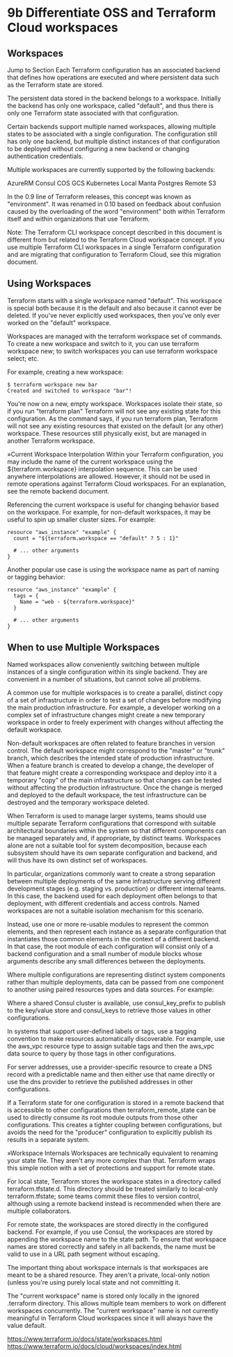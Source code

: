 # 9b Differentiate OSS and Terraform Cloud workspaces

## Workspaces

Jump to Section
Each Terraform configuration has an associated backend that defines how operations are executed and where persistent data such as the Terraform state are stored.

The persistent data stored in the backend belongs to a workspace. Initially the backend has only one workspace, called "default", and thus there is only one Terraform state associated with that configuration.

Certain backends support multiple named workspaces, allowing multiple states to be associated with a single configuration. The configuration still has only one backend, but multiple distinct instances of that configuration to be deployed without configuring a new backend or changing authentication credentials.

Multiple workspaces are currently supported by the following backends:

AzureRM
Consul
COS
GCS
Kubernetes
Local
Manta
Postgres
Remote
S3

In the 0.9 line of Terraform releases, this concept was known as "environment". It was renamed in 0.10 based on feedback about confusion caused by the overloading of the word "environment" both within Terraform itself and within organizations that use Terraform.

Note: The Terraform CLI workspace concept described in this document is different from but related to the Terraform Cloud workspace concept. If you use multiple Terraform CLI workspaces in a single Terraform configuration and are migrating that configuration to Terraform Cloud, see this migration document.

## Using Workspaces

Terraform starts with a single workspace named "default". This workspace is special both because it is the default and also because it cannot ever be deleted. If you've never explicitly used workspaces, then you've only ever worked on the "default" workspace.

Workspaces are managed with the terraform workspace set of commands. To create a new workspace and switch to it, you can use terraform workspace new; to switch workspaces you can use terraform workspace select; etc.

For example, creating a new workspace:

```
$ terraform workspace new bar
Created and switched to workspace "bar"!
```

You're now on a new, empty workspace. Workspaces isolate their state,
so if you run "terraform plan" Terraform will not see any existing state
for this configuration.
As the command says, if you run terraform plan, Terraform will not see any existing resources that existed on the default (or any other) workspace. These resources still physically exist, but are managed in another Terraform workspace.

»Current Workspace Interpolation
Within your Terraform configuration, you may include the name of the current workspace using the ${terraform.workspace} interpolation sequence. This can be used anywhere interpolations are allowed. However, it should not be used in remote operations against Terraform Cloud workspaces. For an explanation, see the remote backend document.

Referencing the current workspace is useful for changing behavior based on the workspace. For example, for non-default workspaces, it may be useful to spin up smaller cluster sizes. For example:

```
resource "aws_instance" "example" {
  count = "${terraform.workspace == "default" ? 5 : 1}"

  # ... other arguments
}
```

Another popular use case is using the workspace name as part of naming or tagging behavior:

```
resource "aws_instance" "example" {
  tags = {
    Name = "web - ${terraform.workspace}"
  }

  # ... other arguments
}
```

## When to use Multiple Workspaces

Named workspaces allow conveniently switching between multiple instances of a single configuration within its single backend. They are convenient in a number of situations, but cannot solve all problems.

A common use for multiple workspaces is to create a parallel, distinct copy of a set of infrastructure in order to test a set of changes before modifying the main production infrastructure. For example, a developer working on a complex set of infrastructure changes might create a new temporary workspace in order to freely experiment with changes without affecting the default workspace.

Non-default workspaces are often related to feature branches in version control. The default workspace might correspond to the "master" or "trunk" branch, which describes the intended state of production infrastructure. When a feature branch is created to develop a change, the developer of that feature might create a corresponding workspace and deploy into it a temporary "copy" of the main infrastructure so that changes can be tested without affecting the production infrastructure. Once the change is merged and deployed to the default workspace, the test infrastructure can be destroyed and the temporary workspace deleted.

When Terraform is used to manage larger systems, teams should use multiple separate Terraform configurations that correspond with suitable architectural boundaries within the system so that different components can be managed separately and, if appropriate, by distinct teams. Workspaces alone are not a suitable tool for system decomposition, because each subsystem should have its own separate configuration and backend, and will thus have its own distinct set of workspaces.

In particular, organizations commonly want to create a strong separation between multiple deployments of the same infrastructure serving different development stages (e.g. staging vs. production) or different internal teams. In this case, the backend used for each deployment often belongs to that deployment, with different credentials and access controls. Named workspaces are not a suitable isolation mechanism for this scenario.

Instead, use one or more re-usable modules to represent the common elements, and then represent each instance as a separate configuration that instantiates those common elements in the context of a different backend. In that case, the root module of each configuration will consist only of a backend configuration and a small number of module blocks whose arguments describe any small differences between the deployments.

Where multiple configurations are representing distinct system components rather than multiple deployments, data can be passed from one component to another using paired resources types and data sources. For example:

Where a shared Consul cluster is available, use consul_key_prefix to publish to the key/value store and consul_keys to retrieve those values in other configurations.

In systems that support user-defined labels or tags, use a tagging convention to make resources automatically discoverable. For example, use the aws_vpc resource type to assign suitable tags and then the aws_vpc data source to query by those tags in other configurations.

For server addresses, use a provider-specific resource to create a DNS record with a predictable name and then either use that name directly or use the dns provider to retrieve the published addresses in other configurations.

If a Terraform state for one configuration is stored in a remote backend that is accessible to other configurations then terraform_remote_state can be used to directly consume its root module outputs from those other configurations. This creates a tighter coupling between configurations, but avoids the need for the "producer" configuration to explicitly publish its results in a separate system.

»Workspace Internals
Workspaces are technically equivalent to renaming your state file. They aren't any more complex than that. Terraform wraps this simple notion with a set of protections and support for remote state.

For local state, Terraform stores the workspace states in a directory called terraform.tfstate.d. This directory should be treated similarly to local-only terraform.tfstate; some teams commit these files to version control, although using a remote backend instead is recommended when there are multiple collaborators.

For remote state, the workspaces are stored directly in the configured backend. For example, if you use Consul, the workspaces are stored by appending the workspace name to the state path. To ensure that workspace names are stored correctly and safely in all backends, the name must be valid to use in a URL path segment without escaping.

The important thing about workspace internals is that workspaces are meant to be a shared resource. They aren't a private, local-only notion (unless you're using purely local state and not committing it.

The "current workspace" name is stored only locally in the ignored .terraform directory. This allows multiple team members to work on different workspaces concurrently. The "current workspace" name is not currently meaningful in Terraform Cloud workspaces since it will always have the value default.

<https://www.terraform.io/docs/state/workspaces.html>
<https://www.terraform.io/docs/cloud/workspaces/index.html>
